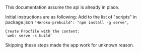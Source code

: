 This documentation assume the api is already in place.

Initial instructions are as following:
    Add to the list of "scripts" in package.json
    `"Heroku-prebuild": "npm install -g serve",`

    Create Procfile with the content:
    `web: serve -s build`
Skipping these steps made the app work for unknown reason.